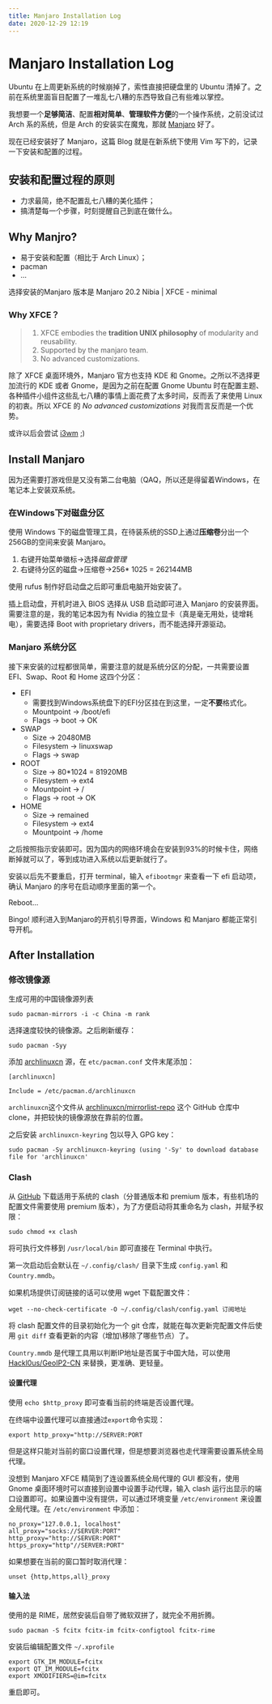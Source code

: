 ```yaml
---
title: Manjaro Installation Log
date: 2020-12-29 12:19
---
```


# Manjaro Installation Log

Ubuntu 在上周更新系统的时候崩掉了，索性直接把硬盘里的 Ubuntu 清掉了。之前在系统里面盲目配置了一堆乱七八糟的东西导致自己有些难以掌控。

我想要一个**足够简洁**、配置**相对简单**、**管理软件方便**的一个操作系统，之前没试过 Arch 系的系统，但是 Arch 的安装实在魔鬼，那就 [Manjaro](manjaro.org) 好了。

现在已经安装好了 Manjaro，这篇 Blog 就是在新系统下使用 Vim 写下的，记录一下安装和配置的过程。

## 安装和配置过程的原则

- 力求最简，绝不配置乱七八糟的美化插件；
- 搞清楚每一个步骤，时刻提醒自己到底在做什么。

## Why Manjro?

- 易于安装和配置（相比于 Arch Linux）；
- pacman
- ...

选择安装的Manjaro 版本是 Manjaro 20.2 Nibia | XFCE - minimal

### Why XFCE？

> 1. XFCE embodies the **tradition UNIX philosophy** of modularity and reusability.
> 2. Supported by the manjaro team.
> 3. No advanced customizations.

除了 XFCE 桌面环境外，Manjaro 官方也支持 KDE 和 Gnome。之所以不选择更加流行的 KDE 或者 Gnome，是因为之前在配置 Gnome Ubuntu 时在配置主题、各种插件小组件这些乱七八糟的事情上面花费了太多时间，反而丢了来使用 Linux 的初衷。所以 XFCE 的 *No advanced customizations* 对我而言反而是一个优势。

或许以后会尝试 [i3wm](https://i3wm.org/) ;)

## Install Manjaro

因为还需要打游戏但是又没有第二台电脑（QAQ，所以还是得留着Windows，在笔记本上安装双系统。

### 在Windows下对磁盘分区

使用 Windows 下的磁盘管理工具，在待装系统的SSD上通过**压缩卷**分出一个256GB的空间来安装 Manjaro。

1. 右键开始菜单徽标->选择*磁盘管理*
2. 右键待分区的磁盘->压缩卷->256\* 1025 = 262144MB

使用 rufus 制作好启动盘之后即可重启电脑开始安装了。

插上启动盘，开机时进入 BIOS 选择从 USB 启动即可进入 Manjaro 的安装界面。需要注意的是，我的笔记本因为有 Nvidia 的独立显卡（真是毫无用处，徒增耗电），需要选择 Boot with proprietary drivers，而不能选择开源驱动。

### Manjaro 系统分区

接下来安装的过程都很简单，需要注意的就是系统分区的分配，一共需要设置 EFI、Swap、Root 和 Home 这四个分区：

- EFI
    - 需要找到Windows系统盘下的EFI分区挂在到这里，一定**不要**格式化。
    - Mountpoint -> /boot/efi
    - Flags -> boot -> OK
- SWAP
    - Size -> 20480MB
    - Filesystem -> linuxswap
    - Flags -> swap
- ROOT
    - Size -> 80\*1024 = 81920MB
    - Filesystem -> ext4
    - Mountpoint -> /
    - Flags -> root -> OK
- HOME 
    - Size -> remained
    - Filesystem -> ext4
    - Mountpoint -> /home

之后按照指示安装即可。因为国内的网络环境会在安装到93%的时候卡住，网络断掉就可以了，等到成功进入系统以后更新就行了。

安装以后先不要重启，打开 terminal，输入 `efibootmgr` 来查看一下 efi 启动项，确认 Manjaro 的序号在启动顺序里面的第一个。

Reboot...

Bingo! 顺利进入到Manjaro的开机引导界面，Windows 和 Manjaro 都能正常引导开机。

## After Installation

### 修改镜像源

生成可用的中国镜像源列表

``` shell
sudo pacman-mirrors -i -c China -m rank
```

选择速度较快的镜像源。之后刷新缓存：

``` shell
sudo pacman -Syy
```

添加 [archlinuxcn](https://www.archlinuxcn.org/) 源，在 `etc/pacman.conf` 文件末尾添加：

``` 
[archlinuxcn]

Include = /etc/pacman.d/archlinuxcn
```

`archlinuxcn`这个文件从 [archlinuxcn/mirrorlist-repo](https://github.com/archlinuxcn/mirrorlist-repo) 这个 GitHub 仓库中 clone，并把较快的镜像源放在靠前的位置。

之后安装 `archlinuxcn-keyring` 包以导入 GPG key：
``` shell
sudo pacman -Sy archlinuxcn-keyring (using '-Sy' to download database file for 'archlinuxcn'
```

### Clash

从 [GitHub](https://github.com/Dreamacro/clash) 下载适用于系统的 clash（分普通版本和 premium 版本，有些机场的配置文件需要使用 premium 版本），为了方便启动将其重命名为 clash，并赋予权限：
``` shell
sudo chmod +x clash
```
将可执行文件移到 `/usr/local/bin` 即可直接在 Terminal 中执行。

第一次启动后会默认在 `~/.config/clash/` 目录下生成 `config.yaml` 和 `Country.mmdb`。

如果机场提供订阅链接的话可以使用 wget 下载配置文件：

``` shell
wget --no-check-certificate -O ~/.config/clash/config.yaml 订阅地址
```

将 clash 配置文件的目录初始化为一个 git 仓库，就能在每次更新完配置文件后使用 `git diff` 查看更新的内容（增加\移除了哪些节点）了。

`Country.mmdb` 是代理工具用以判断IP地址是否属于中国大陆，可以使用 [Hackl0us/GeoIP2-CN](https://github.com/Hackl0us/GeoIP2-CN) 来替换，更准确、更轻量。

#### 设置代理

使用 `echo $http_proxy` 即可查看当前的终端是否设置代理。

在终端中设置代理可以直接通过`export`命令实现：
``` shell
export http_proxy="http://SERVER:PORT
```
但是这样只能对当前的窗口设置代理，但是想要浏览器也走代理需要设置系统全局代理。

没想到 Manjaro XFCE 精简到了连设置系统全局代理的 GUI 都没有，使用 Gnome 桌面环境时可以直接到设置中设置手动代理，输入 clash 运行出显示的端口设置即可。如果设置中没有提供，可以通过环境变量 `/etc/environment` 来设置全局代理。在 `/etc/environment` 中添加：

``` shell
no_proxy="127.0.0.1, localhost"
all_proxy="socks://SERVER:PORT"
http_proxy="http://SERVER:PORT"
https_proxy="http"//SERVER:PORT"
```

如果想要在当前的窗口暂时取消代理：
``` shell
unset {http,https,all}_proxy
```

#### 输入法

使用的是 RIME，居然安装后自带了微软双拼了，就完全不用折腾。

``` shell
sudo pacman -S fcitx fcitx-im fcitx-configtool fcitx-rime
```
安装后编辑配置文件 `~/.xprofile`
``` shell
export GTK_IM_MODULE=fcitx
export QT_IM_MODULE=fcitx
export XMODIFIERS=@im=fcitx
```
重启即可。



